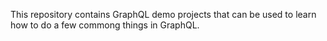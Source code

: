 This repository contains GraphQL demo projects that can be used to learn how to do a few commong things in GraphQL.
